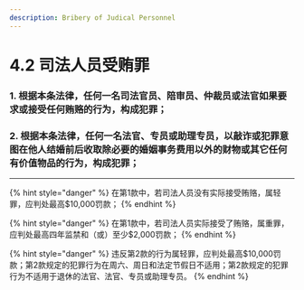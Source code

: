 ```yaml
---
description: Bribery of Judical Personnel
---
```


# 4.2 司法人员受贿罪

### 1. 根据本条法律，任何一名司法官员、陪审员、仲裁员或法官如果要求或接受任何贿赂的行为，构成犯罪；


### 2. 根据本条法律，任何一名法官、专员或助理专员，以敲诈或犯罪意图在他人结婚前后收取除必要的婚姻事务费用以外的财物或其它任何有价值物品的行为，构成犯罪；

***

{% hint style="danger" %}
在第1款中，若司法人员没有实际接受贿赂，属轻罪，应判处最高$10,000罚款；
{% endhint %}

{% hint style="danger" %}
在第1款中，若司法人员实际接受了贿赂，属重罪，应判处最高四年监禁和（或）至少$2,000罚款；
{% endhint %}

{% hint style="danger" %}
违反第2款的行为属轻罪，应判处最高$10,000罚款；第2款规定的犯罪行为在周六、周日和法定节假日不适用；第2款规定的犯罪行为不适用于退休的法官、法官、专员或助理专员。
{% endhint %}